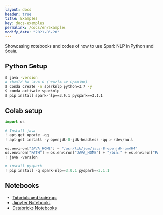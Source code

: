 ```yaml
---
layout: docs
header: true
title: Examples
key: docs-examples
permalink: /docs/en/examples
modify_date: "2021-03-20"
---
```


Showcasing notebooks and codes of how to use Spark NLP in Python and Scala.

## Python Setup

```bash
$ java -version
# should be Java 8 (Oracle or OpenJDK)
$ conda create -n sparknlp python=3.7 -y
$ conda activate sparknlp
$ pip install spark-nlp==3.0.1 pyspark==3.1.1
```

## Colab setup

```python
import os

# Install java
! apt-get update -qq
! apt-get install -y openjdk-8-jdk-headless -qq > /dev/null

os.environ["JAVA_HOME"] = "/usr/lib/jvm/java-8-openjdk-amd64"
os.environ["PATH"] = os.environ["JAVA_HOME"] + "/bin:" + os.environ["PATH"]
! java -version

# Install pyspark
! pip install -q spark-nlp==3.0.1 pyspark==3.1.1
```

## Notebooks

* [Tutorials and trainings](https://github.com/JohnSnowLabs/spark-nlp-workshop/tree/master/tutorials)
* [Jupyter Notebooks](https://github.com/JohnSnowLabs/spark-nlp-workshop/tree/master/jupyter)
* [Databricks Notebooks](https://github.com/JohnSnowLabs/spark-nlp-workshop/tree/master/databricks)
